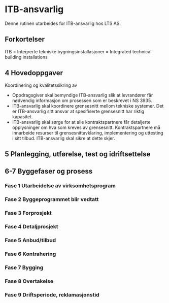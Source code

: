 # ITB-ansvarlig
Denne rutinen utarbeides for ITB-ansvarlig hos LTS AS.

## Forkortelser
ITB = Integrerte tekniske bygningsinstallasjoner = Integrated technical building installations

## 4 Hovedoppgaver
Koordinering og kvalitetssikring av 
- Oppdragsgiver skal bemyndige ITB-ansvarlig slik at levrandører får nødvendig informasjon om prosessen som er beskrevet i NS 3935.
- ITB-ansvarlig skal koordinere grensesnitt mellom tekniske systemer. Det er ITB-ansvarlig sitt ansvar at spesifiserte grensesnitt har riktig kapasitet.
- ITB-ansvarlig skal sørge for at alle kontraktspartnere får detaljerte opplysninger om hva som kreves av grensesnitt. Kontraktspartnere må innarbeide resurser til grensesnittavklaring, implementering og uttesting i sitt tilbud. ITB-ansvarlig skal sikre at dette skjer.

## 5 Planlegging, utførelse, test og idriftsettelse

## 6-7 Byggefaser og prosess
### Fase 1 Utarbeidelse av virksomhetsprogram
### Fase 2 Byggeprogrammet blir vedtatt
### Fase 3 Forprosjekt
### Fase 4 Detaljprosjekt
### Fase 5 Anbud/tilbud
### Fase 6 Kontrahering
### Fase 7 Bygging
### Fase 8 Overtakelse
### Fase 9 Driftsperiode, reklamasjonstid

